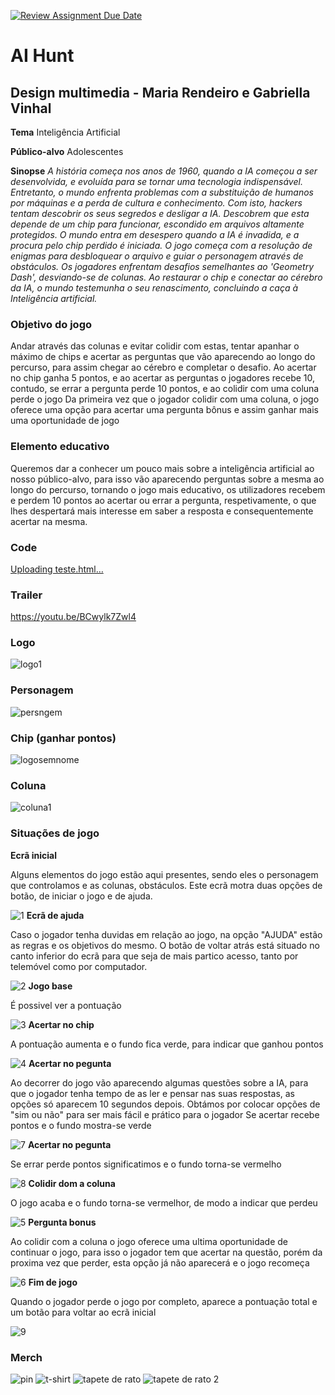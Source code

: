 [![Review Assignment Due Date](https://classroom.github.com/assets/deadline-readme-button-24ddc0f5d75046c5622901739e7c5dd533143b0c8e959d652212380cedb1ea36.svg)](https://classroom.github.com/a/ipevJCXR)
# AI Hunt 
## Design multimedia - Maria Rendeiro e Gabriella Vinhal

**Tema** 
Inteligência Artificial 

**Público-alvo**
Adolescentes

**Sinopse**
*A história começa nos anos de 1960, quando a IA começou a ser desenvolvida, e evoluída para se tornar uma tecnologia indispensável. Entretanto, o mundo enfrenta problemas com a substituição de humanos por máquinas e a perda de cultura e conhecimento. Com isto, hackers tentam descobrir os seus segredos e desligar a IA. Descobrem que esta depende de um chip para funcionar, escondido em arquivos altamente protegidos. O mundo entra em desespero quando a IA é invadida, e a procura pelo chip perdido é iniciada. O jogo começa com a resolução de enigmas para desbloquear o arquivo e guiar o personagem através de obstáculos. Os jogadores enfrentam desafios semelhantes ao 'Geometry Dash', desviando-se de colunas. Ao restaurar o chip e conectar ao cérebro da IA, o mundo testemunha o seu renascimento, concluindo a caça à Inteligência artificial.*

### Objetivo do jogo	
 Andar através das colunas e evitar colidir com estas, tentar apanhar o máximo de chips e acertar as perguntas que vão aparecendo ao longo do percurso,  para assim chegar ao cérebro e completar o desafio. 
Ao acertar no chip ganha 5 pontos, e ao acertar as perguntas o jogadores recebe 10, contudo, se errar a pergunta perde 10 pontos, e ao colidir com uma coluna perde o jogo
Da primeira vez que o jogador colidir com uma coluna, o jogo oferece uma opção para acertar uma pergunta bônus e assim ganhar mais uma oportunidade de jogo

### Elemento educativo
Queremos dar a conhecer um pouco mais sobre a inteligência artificial ao nosso público-alvo, para isso vão aparecendo perguntas sobre a mesma ao longo do percurso, tornando o jogo mais educativo, os utilizadores recebem e perdem 10 pontos ao acertar ou errar a pergunta, respetivamente, o que lhes despertará mais interesse em saber a resposta e consequentemente acertar na mesma.

### Code
[Uploading teste.html…]()

### Trailer
https://youtu.be/BCwylk7Zwl4

### Logo

![logo1](https://github.com/AR-ESES/finalprojectoneclick-ai-hunt/assets/160871347/301691c5-c85c-49c1-b165-d1aaf385f092) 

### Personagem

![persngem](https://github.com/AR-ESES/finalprojectoneclick-ai-hunt/assets/160871347/92b957da-0597-46c6-8848-afb6e7c70f1b)

### Chip (ganhar pontos)

![logosemnome](https://github.com/AR-ESES/finalprojectoneclick-ai-hunt/assets/160871347/7e739a38-855a-43ca-a66f-db1ca0cdafd6)

### Coluna

![coluna1](https://github.com/AR-ESES/finalprojectoneclick-ai-hunt/assets/160871347/400effe3-a630-41a3-a830-16910b232370)


### Situações de jogo	
**Ecrã inicial**

Alguns elementos do jogo estão aqui presentes, sendo eles o personagem que controlamos e as colunas, obstáculos. Este ecrã motra duas opções de botão, de iniciar o jogo e de ajuda.

![1](https://github.com/AR-ESES/finalprojectoneclick-ai-hunt/assets/160871347/311afb9d-a8ea-4003-aaa8-2546c242e00b)
**Ecrã de ajuda**

Caso o jogador tenha duvidas em relação ao jogo, na opção "AJUDA" estão as regras e os objetivos do mesmo. O botão de voltar atrás está situado no canto inferior do ecrã para que seja de mais partico acesso, tanto por telemóvel como por computador.

![2](https://github.com/AR-ESES/finalprojectoneclick-ai-hunt/assets/160871347/24041e1c-030c-4a13-926a-db9d9034a72c)
**Jogo base** 

É possivel ver a pontuação

![3](https://github.com/AR-ESES/finalprojectoneclick-ai-hunt/assets/160871347/6195fb04-d9b5-466c-a992-8e4ff83da12e)
**Acertar no chip** 

A pontuação aumenta e o fundo fica verde, para indicar que ganhou pontos 

![4](https://github.com/AR-ESES/finalprojectoneclick-ai-hunt/assets/160871347/b6ea7205-0a38-418b-983c-fc9d2a5e3d46)
**Acertar no pegunta** 

Ao decorrer do jogo vão aparecendo algumas questões sobre a IA, para que o jogador tenha tempo de as ler e pensar nas suas respostas, as opções só aparecem 10 segundos depois. Obtámos por colocar opções de "sim ou não" para ser mais fácil e prático para o jogador
Se acertar recebe pontos e o fundo mostra-se verde

![7](https://github.com/AR-ESES/finalprojectoneclick-ai-hunt/assets/160871347/ea172a2b-8429-418f-a644-bfb994b3aa6e)
**Acertar no pegunta** 

Se errar perde pontos significatimos e o fundo torna-se vermelho

![8](https://github.com/AR-ESES/finalprojectoneclick-ai-hunt/assets/160871347/42708a59-89b7-404c-b04f-f91db3271b0a)
**Colidir dom a coluna**

O jogo acaba e o fundo torna-se vermelhor, de modo a indicar que perdeu

![5](https://github.com/AR-ESES/finalprojectoneclick-ai-hunt/assets/160871347/2a5bea11-5bc0-46ac-851f-84d6da16dc79)
**Pergunta bonus** 

Ao colidir com a coluna o jogo oferece uma ultima oportunidade de continuar o jogo, para isso o jogador tem que acertar na questão, porém da proxima vez que perder, esta opção já não aparecerá e o jogo recomeça  

![6](https://github.com/AR-ESES/finalprojectoneclick-ai-hunt/assets/160871347/212a4084-14a9-40aa-abcf-0769e9d92b8d)
**Fim de jogo** 

Quando o jogador perde o jogo por completo, aparece a pontuação total e um botão para voltar ao ecrã inicial

![9](https://github.com/AR-ESES/finalprojectoneclick-ai-hunt/assets/160871347/b5e19306-1e87-4008-8792-40b8d66d8cef)


### Merch
![pin](https://github.com/AR-ESES/finalprojectoneclick-ai-hunt/assets/160871347/64d6e71e-0fd7-4598-8634-2569c3e1ebce)
![t-shirt](https://github.com/AR-ESES/finalprojectoneclick-ai-hunt/assets/160871347/6968b149-c0a5-49a2-bf96-ff2da4f2cd75)
![tapete de rato](https://github.com/AR-ESES/finalprojectoneclick-ai-hunt/assets/160871347/49bbbc42-1ff6-4d47-9756-8161284366ab)
![tapete de rato 2](https://github.com/AR-ESES/finalprojectoneclick-ai-hunt/assets/160871347/75163803-9d46-4830-846e-a7b4fb7d597b)





